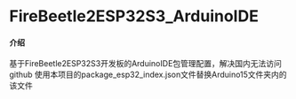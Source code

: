 # FireBeetle2ESP32S3_ArduinoIDE

#### 介绍
基于FireBeetle2ESP32S3开发板的ArduinoIDE包管理配置，解决国内无法访问github
使用本项目的package_esp32_index.json文件替换Arduino15文件夹内的该文件
